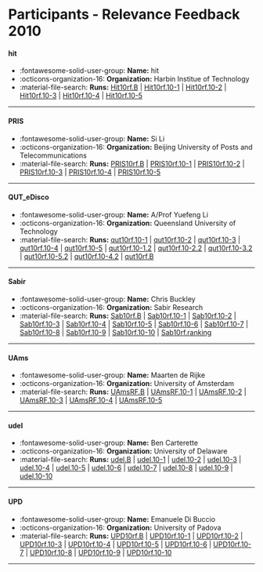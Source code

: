 # Participants - Relevance Feedback 2010 

#### hit
 - :fontawesome-solid-user-group: **Name:** hit
 - :octicons-organization-16: **Organization:** Harbin Institue of Technology
 - :material-file-search: **Runs:** [Hit10rf.B](./runs.md#hit10rfb) | [Hit10rf.10-1](./runs.md#hit10rf10-1) | [Hit10rf.10-2](./runs.md#hit10rf10-2) | [Hit10rf.10-3](./runs.md#hit10rf10-3) | [Hit10rf.10-4](./runs.md#hit10rf10-4) | [Hit10rf.10-5](./runs.md#hit10rf10-5)

---
#### PRIS
 - :fontawesome-solid-user-group: **Name:** Si Li
 - :octicons-organization-16: **Organization:** Beijing University of Posts and Telecommunications
 - :material-file-search: **Runs:** [PRIS10rf.B](./runs.md#pris10rfb) | [PRIS10rf.10-1](./runs.md#pris10rf10-1) | [PRIS10rf.10-2](./runs.md#pris10rf10-2) | [PRIS10rf.10-3](./runs.md#pris10rf10-3) | [PRIS10rf.10-4](./runs.md#pris10rf10-4) | [PRIS10rf.10-5](./runs.md#pris10rf10-5)

---
#### QUT_eDisco
 - :fontawesome-solid-user-group: **Name:** A/Prof Yuefeng Li
 - :octicons-organization-16: **Organization:** Queensland University of Technology
 - :material-file-search: **Runs:** [qut10rf.10-1](./runs.md#qut10rf10-1) | [qut10rf.10-2](./runs.md#qut10rf10-2) | [qut10rf.10-3](./runs.md#qut10rf10-3) | [qut10rf.10-4](./runs.md#qut10rf10-4) | [qut10rf.10-5](./runs.md#qut10rf10-5) | [qut10rf.10-1.2](./runs.md#qut10rf10-12) | [qut10rf.10-2.2](./runs.md#qut10rf10-22) | [qut10rf.10-3.2](./runs.md#qut10rf10-32) | [qut10rf.10-5.2](./runs.md#qut10rf10-52) | [qut10rf.10-4.2](./runs.md#qut10rf10-42) | [qut10rf.B](./runs.md#qut10rfb)

---
#### Sabir
 - :fontawesome-solid-user-group: **Name:** Chris Buckley
 - :octicons-organization-16: **Organization:** Sabir Research
 - :material-file-search: **Runs:** [Sab10rf.B](./runs.md#sab10rfb) | [Sab10rf.10-1](./runs.md#sab10rf10-1) | [Sab10rf.10-2](./runs.md#sab10rf10-2) | [Sab10rf.10-3](./runs.md#sab10rf10-3) | [Sab10rf.10-4](./runs.md#sab10rf10-4) | [Sab10rf.10-5](./runs.md#sab10rf10-5) | [Sab10rf.10-6](./runs.md#sab10rf10-6) | [Sab10rf.10-7](./runs.md#sab10rf10-7) | [Sab10rf.10-8](./runs.md#sab10rf10-8) | [Sab10rf.10-9](./runs.md#sab10rf10-9) | [Sab10rf.10-10](./runs.md#sab10rf10-10) | [Sab10rf.ranking](./runs.md#sab10rfranking)

---
#### UAms
 - :fontawesome-solid-user-group: **Name:** Maarten de Rijke
 - :octicons-organization-16: **Organization:** University of Amsterdam
 - :material-file-search: **Runs:** [UAmsRF.B](./runs.md#uamsrfb) | [UAmsRF.10-1](./runs.md#uamsrf10-1) | [UAmsRF.10-2](./runs.md#uamsrf10-2) | [UAmsRF.10-3](./runs.md#uamsrf10-3) | [UAmsRF.10-4](./runs.md#uamsrf10-4) | [UAmsRF.10-5](./runs.md#uamsrf10-5)

---
#### udel
 - :fontawesome-solid-user-group: **Name:** Ben Carterette
 - :octicons-organization-16: **Organization:** University of Delaware
 - :material-file-search: **Runs:** [udel.B](./runs.md#udelb) | [udel.10-1](./runs.md#udel10-1) | [udel.10-2](./runs.md#udel10-2) | [udel.10-3](./runs.md#udel10-3) | [udel.10-4](./runs.md#udel10-4) | [udel.10-5](./runs.md#udel10-5) | [udel.10-6](./runs.md#udel10-6) | [udel.10-7](./runs.md#udel10-7) | [udel.10-8](./runs.md#udel10-8) | [udel.10-9](./runs.md#udel10-9) | [udel.10-10](./runs.md#udel10-10)

---
#### UPD
 - :fontawesome-solid-user-group: **Name:** Emanuele Di Buccio
 - :octicons-organization-16: **Organization:** University of Padova
 - :material-file-search: **Runs:** [UPD10rf.B](./runs.md#upd10rfb) | [UPD10rf.10-1](./runs.md#upd10rf10-1) | [UPD10rf.10-2](./runs.md#upd10rf10-2) | [UPD10rf.10-3](./runs.md#upd10rf10-3) | [UPD10rf.10-4](./runs.md#upd10rf10-4) | [UPD10rf.10-5](./runs.md#upd10rf10-5) | [UPD10rf.10-6](./runs.md#upd10rf10-6) | [UPD10rf.10-7](./runs.md#upd10rf10-7) | [UPD10rf.10-8](./runs.md#upd10rf10-8) | [UPD10rf.10-9](./runs.md#upd10rf10-9) | [UPD10rf.10-10](./runs.md#upd10rf10-10)

---
